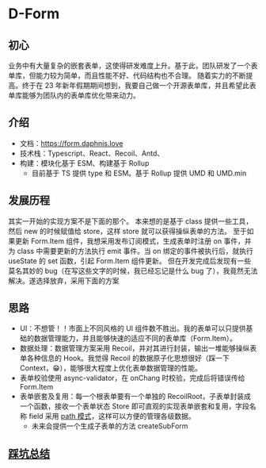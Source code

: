 # D-Form

## 初心
业务中有大量复杂的嵌套表单，这使得研发难度上升。基于此，团队研发了一个表单库，但能力较为简单，而且性能不好、代码结构也不合理。
随着实力的不断提高。终于在 23 年新年假期期间想到，我要自己做一个开源表单库，并且希望此表单库能够为团队内的表单库优化带来动力。

## 介绍
- 文档：https://form.daphnis.love
- 技术栈：Typescript、React、Recoil、Antd、
- 构建：模块化基于 ESM、构建基于 Rollup
  - 目前基于 TS 提供 type 和 ESM。基于 Rollup 提供 UMD 和 UMD.min

## 发展历程
其实一开始的实现方案不是下面的那个。
本来想的是基于 class 提供一些工具，然后 new 的时候赋值给 store，这样 store 就可以获得操纵表单的方法。
至于如果更新 Form.Item 组件，我想采用发布订阅模式，生成表单时注册 on 事件，并为 class 中需要更新的方法执行 emit 事件。当 on 绑定的事件被执行后，就执行 useState 的 set 函数，引起 Form.Item 组件更新。
但在开发完成后发现有一些莫名其妙的 bug（在写这些文字的时候，我已经忘记是什么 bug 了），我竟然无法解决。遂选择放弃，采用下面的方案

## 思路
- UI：不想管！！市面上不同风格的 UI 组件数不胜出。我的表单可以只提供基础的数据管理能力，并且能够快速的适应不同的表单库（Form.Item）。
- 数据处理：数据管理方案采用 Recoil，并对其进行封装，输出一堆能够操纵表单各种信息的 Hook。我觉得 Recoil 的数据原子化思想很好（踩一下 Context，😁），能够很大程度上优化表单数据管理的性能。
- 表单校验使用 async-validator，在 onChang 时校验，完成后将错误传给 Form.Item
- 表单嵌套及复用：每一个根表单要有一个单独的 RecoilRoot，子表单封装成一个函数，接收一个表单状态 Store 即可直观的实现表单嵌套和复用，字段名称 field 采用 [path 模式](https://www.lodashjs.com/docs/lodash.get)，这样可以方便的管理各级数据。
  - 未来会提供一个生成子表单的方法 createSubForm

## [踩坑总结](./NOTES.md)
